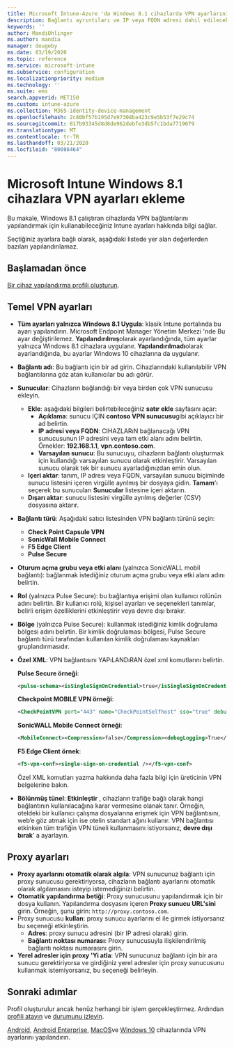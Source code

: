 ```yaml
---
title: Microsoft Intune-Azure 'da Windows 8.1 cihazlarda VPN ayarlarını yapılandırma | Microsoft Docs
description: Bağlantı ayrıntıları ve IP veya FQDN adresi dahil edilecek proxy ayarları ve Windows 8.1 çalıştıran cihazlarda Microsoft Intune TCP bağlantı noktası dahil olmak üzere sanal özel ağ (VPN) yapılandırma ayarlarını kullanarak bir VPN yapılandırma profili ekleyin veya oluşturun.
keywords: ''
author: MandiOhlinger
ms.author: mandia
manager: dougeby
ms.date: 03/19/2020
ms.topic: reference
ms.service: microsoft-intune
ms.subservice: configuration
ms.localizationpriority: medium
ms.technology: ''
ms.suite: ems
search.appverid: MET150
ms.custom: intune-azure
ms.collection: M365-identity-device-management
ms.openlocfilehash: 2c80bf57b195d7e97308ba423c9e5b53f7e29c74
ms.sourcegitcommit: 017b93345d8d8de962debfe3db5fc1bda7719079
ms.translationtype: MT
ms.contentlocale: tr-TR
ms.lasthandoff: 03/21/2020
ms.locfileid: "80086464"
---
```

# <a name="add-vpn-settings-on-windows-81-devices-in-microsoft-intune"></a>Microsoft Intune Windows 8.1 cihazlara VPN ayarları ekleme

Bu makale, Windows 8.1 çalıştıran cihazlarda VPN bağlantılarını yapılandırmak için kullanabileceğiniz Intune ayarları hakkında bilgi sağlar.

Seçtiğiniz ayarlara bağlı olarak, aşağıdaki listede yer alan değerlerden bazıları yapılandırılamaz.

## <a name="before-you-begin"></a>Başlamadan önce

[Bir cihaz yapılandırma profili oluşturun](vpn-settings-configure.md).

## <a name="base-vpn-settings"></a>Temel VPN ayarları

- **Tüm ayarları yalnızca Windows 8.1 Uygula**: klasik Intune portalında bu ayarı yapılandırın. Microsoft Endpoint Manager Yönetim Merkezi 'nde Bu ayar değiştirilemez. **Yapılandırılmış**olarak ayarlandığında, tüm ayarlar yalnızca Windows 8.1 cihazlara uygulanır. **Yapılandırılmadı**olarak ayarlandığında, bu ayarlar Windows 10 cihazlarına da uygulanır.
- **Bağlantı adı**: Bu bağlantı için bir ad girin. Cihazlarındaki kullanılabilir VPN bağlantılarına göz atan kullanıcılar bu adı görür.
- **Sunucular**: Cihazların bağlandığı bir veya birden çok VPN sunucusu ekleyin.
  - **Ekle**: aşağıdaki bilgileri belirtebileceğiniz **satır ekle** sayfasını açar:
    - **Açıklama**: sunucu IÇIN **contoso VPN sunucusu**gibi açıklayıcı bir ad belirtin.
    - **IP adresi veya FQDN**: CIHAZLARıN bağlanacağı VPN sunucusunun IP adresini veya tam etki alanı adını belirtin. Örnekler: **192.168.1.1**, **vpn.contoso.com**.
    - **Varsayılan sunucu**: Bu sunucuyu, cihazların bağlantı oluşturmak için kullandığı varsayılan sunucu olarak etkinleştirir. Varsayılan sunucu olarak tek bir sunucu ayarladığınızdan emin olun.
  - **Içeri aktar**: tanım, IP adresı veya FQDN, varsayılan sunucu biçiminde sunucu listesini içeren virgülle ayrılmış bir dosyaya gidin. **Tamam**'ı seçerek bu sunucuları **Sunucular** listesine içeri aktarın.
  - **Dışarı aktar**: sunucu listesini virgülle ayrılmış değerler (CSV) dosyasına aktarır.

- **Bağlantı türü**: Aşağıdaki satıcı listesinden VPN bağlantı türünü seçin:
  - **Check Point Capsule VPN**
  - **SonicWall Mobile Connect**
  - **F5 Edge Client**
  - **Pulse Secure**

<!--- **Fingerprint** (Check Point Capsule VPN only): Specify a string (for example, "Contoso Fingerprint Code") that will be used to verify that the VPN server can be trusted. A fingerprint can be sent to the client so it knows to trust any server that presents the same fingerprint when connecting. If the device doesn't already have the fingerprint, it will prompt the user to trust the VPN server that they are connecting to while showing the fingerprint. (The user manually verifies the fingerprint and chooses **trust** to connect.) --->

- **Oturum açma grubu veya etki alanı** (yalnızca SonicWALL mobil bağlantı): bağlanmak istediğiniz oturum açma grubu veya etki alanı adını belirtin.

- **Rol** (yalnızca Pulse Secure): bu bağlantıya erişimi olan kullanıcı rolünün adını belirtin. Bir kullanıcı rolü, kişisel ayarları ve seçenekleri tanımlar, belirli erişim özelliklerini etkinleştirir veya devre dışı bırakır.

- **Bölge** (yalnızca Pulse Secure): kullanmak istediğiniz kimlik doğrulama bölgesi adını belirtin. Bir kimlik doğrulaması bölgesi, Pulse Secure bağlantı türü tarafından kullanılan kimlik doğrulaması kaynakları gruplandırmasıdır.

- **Özel XML**: VPN bağlantısını YAPıLANDıRAN özel xml komutlarını belirtin.

  **Pulse Secure örneği**:

  ```xml
  <pulse-schema><isSingleSignOnCredential>true</isSingleSignOnCredential></pulse-schema>
  ```

  **Checkpoint MOBILE VPN örneği**:

  ```xml
  <CheckPointVPN port="443" name="CheckPointSelfhost" sso="true" debug="3" />
  ```

  **SonicWALL Mobile Connect örneği**:

  ```xml
  <MobileConnect><Compression>false</Compression><debugLogging>True</debugLogging><packetCapture>False</packetCapture></MobileConnect>
  ```

  **F5 Edge Client örnek**:

  ```xml
  <f5-vpn-conf><single-sign-on-credential /></f5-vpn-conf>
  ```

  Özel XML komutları yazma hakkında daha fazla bilgi için üreticinin VPN belgelerine bakın.

- **Bölünmüş tünel**: **Etkinleştir** , cihazların trafiğe bağlı olarak hangi bağlantının kullanılacağına karar vermesine olanak tanır. Örneğin, oteldeki bir kullanıcı çalışma dosyalarına erişmek için VPN bağlantısını, web’e göz atmak için ise otelin standart ağını kullanır. VPN bağlantısı etkinken tüm trafiğin VPN tüneli kullanmasını istiyorsanız, **devre dışı bırak**' a ayarlayın.

## <a name="proxy-settings"></a>Proxy ayarları

- **Proxy ayarlarını otomatik olarak algıla**: VPN sunucunuz bağlantı için proxy sunucusu gerektiriyorsa, cihazların bağlantı ayarlarını otomatik olarak algılamasını isteyip istemediğinizi belirtin.
- **Otomatik yapılandırma betiği**: Proxy sunucusunu yapılandırmak için bir dosya kullanın. Yapılandırma dosyasını içeren **Proxy sunucu URL'sini** girin. Örneğin, şunu girin: `http://proxy.contoso.com`.
- Proxy sunucusu **kullan**: proxy sunucu ayarlarını el ile girmek istiyorsanız bu seçeneği etkinleştirin.
  - **Adres**: proxy sunucu adresini (bir IP adresi olarak) girin.
  - **Bağlantı noktası numarası**: Proxy sunucusuyla ilişkilendirilmiş bağlantı noktası numarasını girin.
- **Yerel adresler için proxy 'Yi atla**: VPN sunucunuz bağlantı için bir ara sunucu gerektiriyorsa ve girdiğiniz yerel adresler için proxy sunucusunu kullanmak istemiyorsanız, bu seçeneği belirleyin.

## <a name="next-steps"></a>Sonraki adımlar

Profil oluşturulur ancak henüz herhangi bir işlem gerçekleştirmez. Ardından [profili atayın](device-profile-assign.md) ve [durumunu izleyin](device-profile-monitor.md).

[Android](vpn-settings-android.md), [Android Enterprise](vpn-settings-android-enterprise.md), [MacOS](vpn-settings-macos.md)ve [Windows 10](vpn-settings-windows-10.md) cihazlarında VPN ayarlarını yapılandırın.
